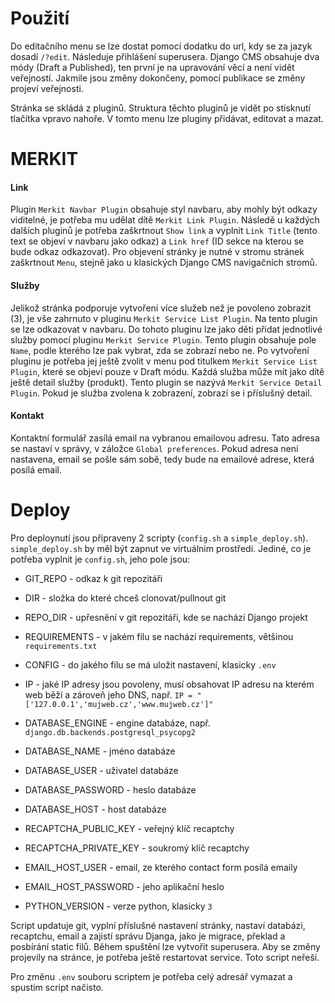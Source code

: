 # Použití

Do editačního menu se lze dostat pomocí dodatku do url, kdy se za jazyk dosadí `/?edit`. Následuje přihlášení superusera. Django CMS obsahuje dva módy (Draft a Published), ten první je na upravování věcí a není vidět veřejností. Jakmile jsou změny dokončeny, pomocí publikace se změny projeví veřejnosti.

Stránka se skládá z pluginů. Struktura těchto pluginů je vidět po stisknutí tlačítka vpravo nahoře. V tomto menu lze pluginy přidávat, editovat a mazat.

# MERKIT

#### Link

Plugin `Merkit Navbar Plugin` obsahuje styl navbaru, aby mohly být odkazy viditelné, je potřeba mu udělat dítě `Merkit Link Plugin`. Následě u každých dalších pluginů je potřeba zaškrtnout `Show link` a vyplnit `Link Title` (tento text se objeví v navbaru jako odkaz) a `Link href` (ID sekce na kterou se bude odkaz odkazovat). Pro objevení stránky je nutné v stromu stránek zaškrtnout `Menu`, stejně jako u klasických Django CMS navigačních stromů.

#### Služby

Jelikož stránka podporuje vytvoření více služeb než je povoleno zobrazit (3), je vše zahrnuto v pluginu `Merkit Service List Plugin`. Na tento plugin se lze odkazovat v navbaru. Do tohoto pluginu lze jako děti přidat jednotlivé služby pomocí pluginu `Merkit Service Plugin`. Tento plugin obsahuje pole `Name`, podle kterého lze pak vybrat, zda se zobrazí nebo ne. Po vytvoření pluginu je potřeba jej ještě zvolit v menu pod titulkem `Merkit Service List Plugin`, které se objeví pouze v Draft módu. Každá služba může mít jako dítě ještě detail služby (produkt). Tento plugin se nazývá `Merkit Service Detail Plugin`. Pokud je služba zvolena k zobrazení, zobrazí se i příslušný detail.

#### Kontakt

Kontaktní formulář zasílá email na vybranou emailovou adresu. Tato adresa se nastaví v správy, v záložce `Global preferences`. Pokud adresa není nastavena, email se pošle sám sobě, tedy bude na emailové adrese, která posílá email. 

# Deploy

Pro deploynutí jsou připraveny 2 scripty (`config.sh` a `simple_deploy.sh`). `simple_deploy.sh` by měl být zapnut ve virtuálnim prostředí. Jediné, co je potřeba vyplnit je `config.sh`, jeho pole jsou:
- GIT_REPO - odkaz k git repozitáři
- DIR - složka do které chceš clonovat/pullnout git
- REPO_DIR - upřesnění v git repozitáři, kde se nachází Django projekt
- REQUIREMENTS - v jakém filu se nachází requirements, většinou `requirements.txt`
- CONFIG - do jakého filu se má uložit nastavení, klasicky `.env`

- IP - jaké IP adresy jsou povoleny, musí obsahovat IP adresu na kterém web běží a zároveň jeho DNS, např. `IP = "['127.0.0.1','mujweb.cz','www.mujweb.cz']"`

- DATABASE_ENGINE - engine databáze, např. `django.db.backends.postgresql_psycopg2`
- DATABASE_NAME - jméno databáze
- DATABASE_USER - uživatel databáze
- DATABASE_PASSWORD - heslo databáze
- DATABASE_HOST - host databáze

- RECAPTCHA_PUBLIC_KEY - veřejný klíč recaptchy
- RECAPTCHA_PRIVATE_KEY - soukromý klíč recaptchy

- EMAIL_HOST_USER - email, ze kterého contact form posílá emaily
- EMAIL_HOST_PASSWORD - jeho aplikační heslo

- PYTHON_VERSION - verze python, klasicky `3`

Script updatuje git, vyplní příslušné nastavení stránky, nastaví databázi, recaptchu, email a zajistí správu Djanga, jako je migrace, překlad a posbírání static filů. Během spuštění lze vytvořit superusera. Aby se změny projevily na stránce, je potřeba ještě restartovat service. Toto script neřeší.

Pro změnu `.env` souboru scriptem je potřeba celý adresář vymazat a spustim script načisto.
